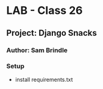 # LAB - Class 26
## Project: Django Snacks
### Author: Sam Brindle
### Setup
* install requirements.txt